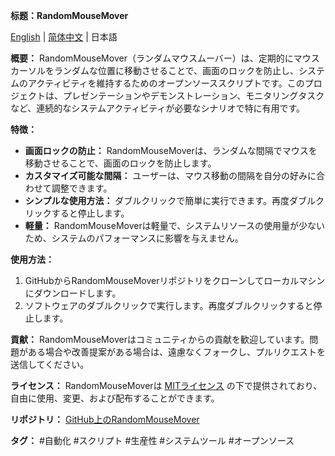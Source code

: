 **标题：RandomMouseMover**

[English](./README.md) | [简体中文](./README_zh.md) | 日本語

**概要：**
RandomMouseMover（ランダムマウスムーバー）は、定期的にマウスカーソルをランダムな位置に移動させることで、画面のロックを防止し、システムのアクティビティを維持するためのオープンソーススクリプトです。このプロジェクトは、プレゼンテーションやデモンストレーション、モニタリングタスクなど、連続的なシステムアクティビティが必要なシナリオで特に有用です。

**特徴：**
- **画面ロックの防止：** RandomMouseMoverは、ランダムな間隔でマウスを移動させることで、画面のロックを防止します。
- **カスタマイズ可能な間隔：** ユーザーは、マウス移動の間隔を自分の好みに合わせて調整できます。
- **シンプルな使用方法：** ダブルクリックで簡単に実行できます。再度ダブルクリックすると停止します。
- **軽量：** RandomMouseMoverは軽量で、システムリソースの使用量が少ないため、システムのパフォーマンスに影響を与えません。

**使用方法：**
1. GitHubからRandomMouseMoverリポジトリをクローンしてローカルマシンにダウンロードします。
2. ソフトウェアのダブルクリックで実行します。再度ダブルクリックすると停止します。

**貢献：**
RandomMouseMoverはコミュニティからの貢献を歓迎しています。問題がある場合や改善提案がある場合は、遠慮なくフォークし、プルリクエストを送信してください。

**ライセンス：**
RandomMouseMoverは [MITライセンス](https://opensource.org/licenses/MIT) の下で提供されており、自由に使用、変更、および配布することができます。

**リポジトリ：**
[GitHub上のRandomMouseMover](https://github.com/example/randommousemover)

**タグ：**
#自動化 #スクリプト #生産性 #システムツール #オープンソース
